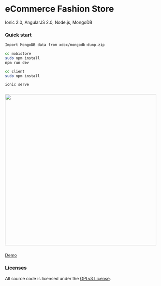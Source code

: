 # eCommerce Fashion Store

Ionic 2.0, AngularJS 2.0, Node.js, MongoDB

### Quick start
```bash
Import MongoDB data from xdoc/mongodb-dump.zip

cd mobistore
sudo npm install
npm run dev

cd client
sudo npm install

ionic serve
```

<img src="http://101.200.189.57:18080/ms/c/assets/img/demo.png?r=1" height="500px" style="margin: 10px auto;">

<a href="#" target="_blank">Demo</a>

### Licenses

All source code is licensed under the [GPLv3 License](LICENSE.md).

